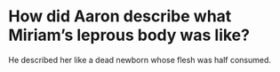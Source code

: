 # How did Aaron describe what Miriam’s leprous body was like?

He described her like a dead newborn whose flesh was half consumed.
